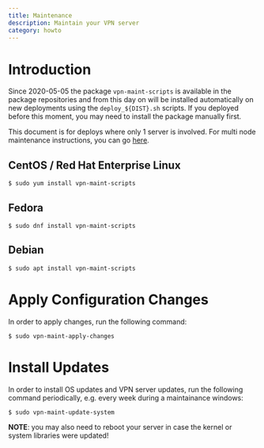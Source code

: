 ```yaml
---
title: Maintenance
description: Maintain your VPN server
category: howto
---
```


# Introduction

Since 2020-05-05 the package `vpn-maint-scripts` is available in the package
repositories and from this day on will be installed automatically on new 
deployments using the `deploy_${DIST}.sh` scripts. If you deployed before this 
moment, you may need to install the package manually first.

This document is for deploys where only 1 server is involved. For multi node 
maintenance instructions, you can go [here](MULTI_NODE.md#maintenance).

## CentOS / Red Hat Enterprise Linux

    $ sudo yum install vpn-maint-scripts

## Fedora

    $ sudo dnf install vpn-maint-scripts

## Debian

    $ sudo apt install vpn-maint-scripts

# Apply Configuration Changes

In order to apply changes, run the following command:

    $ sudo vpn-maint-apply-changes

# Install Updates

In order to install OS updates and VPN server updates, run the following 
command periodically, e.g. every week during a maintainance windows:

    $ sudo vpn-maint-update-system

**NOTE**: you may also need to reboot your server in case the kernel or system
libraries were updated!
